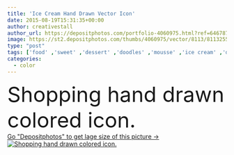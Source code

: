 ```yaml
---
title: 'Ice Cream Hand Drawn Vector Icon'
date: 2015-08-19T15:31:35+00:00
author: creativestall
author_url: https://depositphotos.com/portfolio-4060975.html?ref=64678756
image: https://st2.depositphotos.com/thumbs/4060975/vector/8113/81132554/api_thumb_450.jpg?forcejpeg=true
type: "post"
tags: ['food' ,'sweet' ,'dessert' ,'doodles' ,'mousse' ,'ice cream' ,'dessert food' ,'frozen dessert' ,'sweet dessert' ,'icon illustration' ,'fruit ice cream' ,'frozen yogurt' ,'ice cream cup' ,'ice cream balls' ,'renk' ,'hand drawn vector' ,'ice cream icon' ,'summer ice cream' ,'ice cream illustration' ,'sketchy icon' ,'sketchy colored icon' ,'colored vector icon' ,'sketchy vector icon' ,'ice cream colored icon' ,'Ice cream cup doodle' ]
categories: 
  - color
---
```

<div aling="center">
            <font size="60"> Shopping hand drawn colored icon.</font>   
</div>
<div>
    <a href='https://st2.depositphotos.com/thumbs/4060975/vector/8113/81132554/api_thumb_450.jpg?forcejpeg=true?ref=64678756' target=_blank > Go "Depositphotos" to get lage size of this picture ->
        <img href='https://st2.depositphotos.com/thumbs/4060975/vector/8113/81132554/api_thumb_450.jpg?forcejpeg=true?ref=64678756' src='https://st2.depositphotos.com/4060975/8113/v/950/depositphotos_81132554-stock-illustration-ice-cream-hand-drawn-vector.jpg?forcejpeg=true' alt='Shopping hand drawn colored icon.' >
    </a>
</div>
